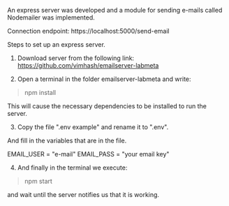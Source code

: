 An express server was developed and a module for sending e-mails called Nodemailer was implemented.

Connection endpoint: https://localhost:5000/send-email

Steps to set up an express server.

1. Download server from the following link:
   https://github.com/vimhash/emailserver-labmeta

2. Open a terminal in the folder emailserver-labmeta and write:

> npm install

This will cause the necessary dependencies to be installed to run the server.

3. Copy the file ".env example" and rename it to ".env".

And fill in the variables that are in the file.

EMAIL_USER = "e-mail"
EMAIL_PASS = "your email key"

4. And finally in the terminal we execute:

> npm start

and wait until the server notifies us that it is working.

